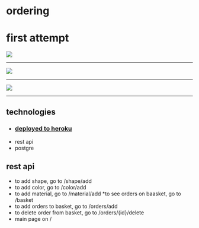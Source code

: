 # ordering
# first attempt
![](https://imgur.com/Y9MwzQn.jpg)
****
![](https://imgur.com/7CBNkec.jpg)
****
![](https://imgur.com/ehuMEhH.jpg)
****

## technologies
- ### [deployed to heroku](https://cs204orderingapp.herokuapp.com/)
- rest api
- postgre
## rest api
* to add shape, go to /shape/add
* to add color, go to /color/add
* to add material, go to /material/add
*to see orders on baasket, go to /basket
* to add orders to basket, go to /orders/add
* to delete order from basket, go to /orders/{id}/delete
* main page on /
